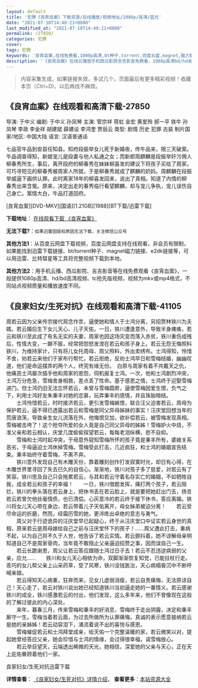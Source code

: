 ```yaml
---
layout: default
title: '犯罪《良宵血案》下载资源/在线播放/视频地址/1080p/高清/蓝光'
date: "2021-07-10T14:40:21+0800"
last_modified_at: "2021-07-10T14:40:21+0800"
permalink: /27850/
categories: 犯罪
cover:
tags: 犯罪
keywords: '良宵血案,在线免费看,1080p高清,bt种子,torrent,百度云盘,magnet,磁力链,迅雷下载资源'
description: '《良宵血案》在线云播放手机西瓜影院吉吉影音免费看，1080p高清bd/hd未删减完整版和tc抢先枪版，mkv/mp4格式，附带bt/torrent种子、magnet/磁力链、百度云盘、网盘资源迅雷下载链接'
---
```


>内容采集生成，如果链接失效，多试几个，页面最后有更多精彩视频！收藏本页（Ctrl+D)，以后再找不麻烦。


## 《良宵血案》在线观看和高清下载-27850

导演: 于中义 编剧: 于中义 孙凤琴 主演: 管宗祥 蒋虹 金宏 黄爱玲 郝一平 铁牛 孙凤琴 李政 李金祥 胡建斌 薛建设 李鸿奎 贾丽云 类型: 剧情 历史 犯罪 古装 制片国家/地区: 中国大陆 语言: 汉语普通话

七品官牛品到安县任知县。知府段振举女儿死于新婚夜，传牛品来，限三天破案。牛品调查得知，新娘宠儿是段妻与他人私通之女；而新郎周麒麟是段振举奸污佣人柳春秀所生，事后，离开段府的柳春秀在妹妹柳喜发的建议下将孩子买给了周家。可巧寻短见的柳春秀被周家人所就，于是柳春秀就成了麒麟的奶妈。周麒麟在段振举威逼下画供认罪。此时离家18年的柳喜发回来，说出了真相。知道了内情的柳春秀出来含冤。原来，决定出走的春秀临行看望麒麟，却与宠儿争执，宠儿误伤自己身亡。案情大白，牛品打道回府。


[良宵血案][DVD-MKV][国语][1.21GB][1988][BT下载/迅雷下载]

**下载地址**： [在线观看下载 《良宵血案》](https://www.btdx8.com/torrent/lxxa_1988.html) 


**无法下载?**：`如果迅雷因版权原因无法下载，关注微信公众号 `

**其他方法1**：从百度云网盘下载视频，百度云网盘支持在线观看，非会员有限制，如果能找到迅雷下载链接、bt/torrent种子、magnet磁力链接、e2dk链接等，可以用迅雷、比特彗星等工具将完整视频下载到本地。

**其他方法2**：用手机云播、西瓜影院、吉吉影音等在线免费观看《良宵血案》，一般提供1080p高清、hd/bd高清视频、tc抢先版视频，视频为mkv或mp4格式，不同站点视频质量和播放速度不同。


## 《良家妇女/生死对抗》在线观看和高清下载-41105

周若云因为父亲传宗接代观念作祟，逼使她和情人于士鸿分离，另招赘林铁川为夫婿。若云婚后生下女儿天心、儿子天佑，一日，铁川遭逢意外，导致半身瘫痪，若云和铁川至此成了有名无实的夫妻，周家也因这场灾变而落入赤贫，铁川重伤成残后，性情大变，一蹶不振，经常把怨怒发泄在若云和孩子身上。若云无怨无悔照料铁川，为维持家计，只有将儿女托周母、周父照料，外出卖绣布。士鸿得知，怜惜不舍，劝若云来他们于家布行帮忙。若云拒绝，反劝士鸿早日和雪梅结婚，幽幽叹道，他们是命运摆弄的两个人，终究有缘无份。　白原与周家有着不共戴天之仇，他痛恶士鸿屡次插手他和周家的恩怨，伺机报复士鸿。一次，他和士鸿剧烈冲突，士鸿万分危急，雪梅舍身相救，差点丢了性命。基于感恩之情，士鸿终于迎娶雪梅进门。但士鸿仍旧无法忘怀若云，未曾与雪梅圆房，逼使雪梅因爱生恨，负气之下，利用士鸿好友朱秉丰对她的恋慕，玩弄秉丰的感情，并且珠胎暗结。<br />　　士鸿怜惜若云，时时接济若云，更引发雪梅嫉恨，联合汪父迫害若云，周母为保护若云，逼不得已透露出若云和雪梅是同父异母姊妹的事实！汪庆堂回想当年的荒唐浪荡，导致亲生女儿流落在外，他悔恨交加，欲补偿若云，被雪梅发现真相。雪梅被击垮了！这个抢夺所爱的女人竟是自己同父异母的姊姊！雪梅妒火中烧，不准父亲和若云相认，庆堂几度偷偷探望若云，每每老泪纵横，悲不自抑。<br />　　雪梅和士鸿时起冲突，于母意外窥知雪梅所怀的孩子竟是秉丰所有，婆媳关系恶劣，于母逼迫士鸿休掉雪梅。雪梅受此打击，几近疯狂，和士鸿的婚姻宣告结束。秉丰始终守着雪梅，不离不弃。<br />　　铁川意外发现自己有木雕天份，靠着雕刻创作打发寂寞时光，却日有心得，在木雕世界里寻回了失去已久的自信心。渐渐地，铁川对孩子多了慈爱，对若云有了笑容。铁川思及自己只会拖累若云，与其和若云守着名存实亡的婚姻，不如牺牲自我，成全若云和孩子的幸福！　　一日，铁川借题发挥，痛打两个孩子，若云阻拦，铁川的拳头落在若云身上，把休书丢在若云脸上，就是要把她赶出门去，扬言若云若曾欠他丝毫情债，也已清偿。心灰意冷的若云终于接下休书，答应离婚。铁川将女儿天心带在身边，若云带着儿子天佑离开，母女姊弟被迫分离！　　若云受尽命运的折磨，然而，经霜历雪的她，更淬练出卓绝的意志与勇气。<br />　　周父对于行迹诡异的汪庆堂早已起疑心，终于从汪庆堂口中证实若云身世的真相，原来若云是周母嫁给自己之前与汪庆堂怀下的孩子！&hellip;…周父遭此打击，重病不起，以为自己将不久于人世，他告诉了若云实情。若云颤抖着，她不谅解母亲明知道自己不是周家骨肉，当年竟不敢阻止父亲逼迫招赘之事，因而误自己一生。<br />　　若云长跪谢恩，周父让若云答应跟随士鸿过日子去！若云不忍违逆病弱的父亲，应允&hellip;…　　铁川和女儿天心相依为命，双脚渐渐恢复知觉，已能拄杖行走。乖巧的女儿帮父亲上山采药草，受了风寒，铁川没钱医治，天心病榻昏沉中不断呼喊亲娘。<br />　　若云得知天心病重，狂奔而来，见女儿虚弱消瘦，若云自责痛悔，无法原谅自己！天心走了，若云对铁川说出她已经知道铁川当初逼走她的一番情义。若云感谢铁川的成全，铁川感激若云的付出，他们发现，这么多年来，他们不曾像现在这般的了解过彼此的内心深处。<br />　　来年，暮春三月，传来雪梅和秉丰的好消息，雪梅终于走出阴霾，决定和秉丰厮守一生。雪梅当着若云面，为过去所做所为认罪痛悔，真诚的表示愿意接纳若云是她的亲姊姊！若云动容泪下，涌流着说不出的喜悦与感恩。<br />　　雪梅催促若云和士鸿拜堂成亲，给天佑一个完整温暖的家，若云微笑以对，提起她曾经答应父亲，她会珍惜与士鸿的情缘，会过得很幸福，请雪梅放心。<br />　　若云举目望天，云端透出稀微的天光，她相信，深爱她的父亲与天心，正在天上庇佑眷顾着他们一家。


良家妇女/生死对抗迅雷下载

**详情查看**： [《良家妇女/生死对抗》详情介绍](/movie/41105/)， **查看更多**：[本站资源大全](/movie/t/all/)

